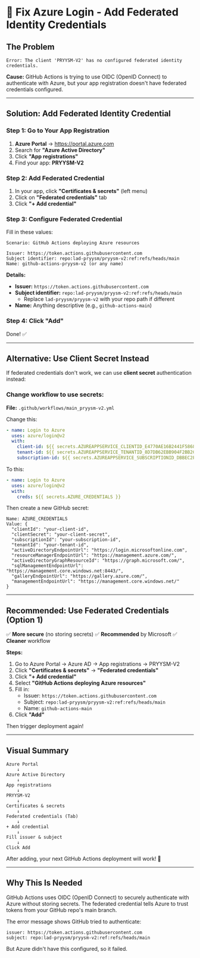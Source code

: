 # 🔧 Fix Azure Login - Add Federated Identity Credentials

## The Problem

```
Error: The client 'PRYYSM-V2' has no configured federated identity credentials.
```

**Cause:** GitHub Actions is trying to use OIDC (OpenID Connect) to authenticate with Azure, but your app registration doesn't have federated credentials configured.

---

## Solution: Add Federated Identity Credential

### Step 1: Go to Your App Registration

1. **Azure Portal** → https://portal.azure.com
2. Search for **"Azure Active Directory"**
3. Click **"App registrations"**
4. Find your app: **PRYYSM-V2**

### Step 2: Add Federated Credential

1. In your app, click **"Certificates & secrets"** (left menu)
2. Click on **"Federated credentials"** tab
3. Click **"+ Add credential"**

### Step 3: Configure Federated Credential

Fill in these values:

```
Scenario: GitHub Actions deploying Azure resources

Issuer: https://token.actions.githubusercontent.com
Subject identifier: repo:lad-pryysm/pryysm-v2:ref:refs/heads/main
Name: github-actions-pryysm-v2 (or any name)
```

**Details:**
- **Issuer:** `https://token.actions.githubusercontent.com`
- **Subject identifier:** `repo:lad-pryysm/pryysm-v2:ref:refs/heads/main`
  - Replace `lad-pryysm/pryysm-v2` with your repo path if different
- **Name:** Anything descriptive (e.g., `github-actions-main`)

### Step 4: Click "Add"

Done! ✅

---

## Alternative: Use Client Secret Instead

If federated credentials don't work, we can use **client secret** authentication instead:

### Change workflow to use secrets:

**File:** `.github/workflows/main_pryysm-v2.yml`

Change this:
```yaml
- name: Login to Azure
  uses: azure/login@v2
  with:
    client-id: ${{ secrets.AZUREAPPSERVICE_CLIENTID_E4770AE16B2441F5868CA061B4D8D689 }}
    tenant-id: ${{ secrets.AZUREAPPSERVICE_TENANTID_8D7DB62EBB904F2BB2CE8DA8F0479EB8 }}
    subscription-id: ${{ secrets.AZUREAPPSERVICE_SUBSCRIPTIONID_DBBEC2F91325438DBB9DAB05E8F0CF0B }}
```

To this:
```yaml
- name: Login to Azure
  uses: azure/login@v2
  with:
    creds: ${{ secrets.AZURE_CREDENTIALS }}
```

Then create a new GitHub secret:
```
Name: AZURE_CREDENTIALS
Value: {
  "clientId": "your-client-id",
  "clientSecret": "your-client-secret",
  "subscriptionId": "your-subscription-id",
  "tenantId": "your-tenant-id",
  "activeDirectoryEndpointUrl": "https://login.microsoftonline.com",
  "resourceManagerEndpointUrl": "https://management.azure.com/",
  "activeDirectoryGraphResourceId": "https://graph.microsoft.com/",
  "sqlManagementEndpointUrl": "https://management.core.windows.net:8443/",
  "galleryEndpointUrl": "https://gallery.azure.com/",
  "managementEndpointUrl": "https://management.core.windows.net/"
}
```

---

## Recommended: Use Federated Credentials (Option 1)

✅ **More secure** (no storing secrets)
✅ **Recommended** by Microsoft
✅ **Cleaner** workflow

**Steps:**
1. Go to Azure Portal → Azure AD → App registrations → PRYYSM-V2
2. Click **"Certificates & secrets"** → **"Federated credentials"**
3. Click **"+ Add credential"**
4. Select **"GitHub Actions deploying Azure resources"**
5. Fill in:
   - Issuer: `https://token.actions.githubusercontent.com`
   - Subject: `repo:lad-pryysm/pryysm-v2:ref:refs/heads/main`
   - Name: `github-actions-main`
6. Click **"Add"**

Then trigger deployment again!

---

## Visual Summary

```
Azure Portal
    ↓
Azure Active Directory
    ↓
App registrations
    ↓
PRYYSM-V2
    ↓
Certificates & secrets
    ↓
Federated credentials (Tab)
    ↓
+ Add credential
    ↓
Fill issuer & subject
    ↓
Click Add
```

After adding, your next GitHub Actions deployment will work! 🚀

---

## Why This Is Needed

GitHub Actions uses OIDC (OpenID Connect) to securely authenticate with Azure without storing secrets. The federated credential tells Azure to trust tokens from your GitHub repo's main branch.

The error message shows GitHub tried to authenticate:
```
issuer: https://token.actions.githubusercontent.com
subject: repo:lad-pryysm/pryysm-v2:ref:refs/heads/main
```

But Azure didn't have this configured, so it failed.
